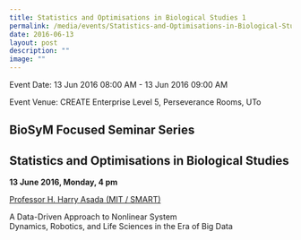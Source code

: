 ```yaml
---
title: Statistics and Optimisations in Biological Studies 1
permalink: /media/events/Statistics-and-Optimisations-in-Biological-Studies-1/
date: 2016-06-13
layout: post
description: ""
image: ""
---
```

Event Date: 13 Jun 2016 08:00 AM - 13 Jun 2016 09:00 AM

Event Venue: CREATE Enterprise Level 5, Perseverance Rooms, UTo

BioSyM Focused Seminar Series 
------------------------------

Statistics and Optimisations in Biological Studies
--------------------------------------------------

**13 June 2016, Monday, 4 pm**

 [Professor H. Harry Asada (MIT / SMART)](http://web.mit.edu/smart/research/biosym/Prof%20Asada%20BioSyM%20Seminar%2013%20June%202016.pdf)

[](http://web.mit.edu/smart/research/biosym/Prof%20Asada%20BioSyM%20Seminar%2013%20June%202016.pdf)

A Data-Driven Approach to Nonlinear System  
Dynamics, Robotics, and Life Sciences in the Era of Big Data